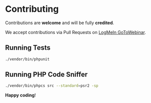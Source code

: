 # Contributing

Contributions are **welcome** and will be fully **credited**.

We accept contributions via Pull Requests on [LogMeIn GoToWebinar](https://github.com/dalpras/oauth2-gotowebinar).


## Running Tests

``` bash
./vendor/bin/phpunit
```


## Running PHP Code Sniffer

``` bash
./vendor/bin/phpcs src --standard=psr2 -sp
```

**Happy coding**!

